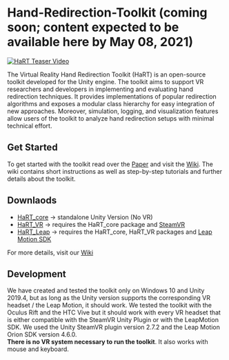 # Hand-Redirection-Toolkit (coming soon; content expected to be available here by May 08, 2021)

[![HaRT Teaser Video](http://img.youtube.com/vi/w_HhzcV0ndM/0.jpg)](http://www.youtube.com/watch?v=w_HhzcV0ndM)

The Virtual Reality Hand Redirection Toolkit (HaRT) is an open-source toolkit developed for the Unity engine. The toolkit aims
to support VR researchers and developers in implementing and evaluating hand redirection techniques. It provides implementations of popular redirection algorithms and exposes a modular class hierarchy for easy integration of new approaches. Moreover, simulation, logging, and visualization features allow users of the toolkit to analyze hand redirection setups with minimal technical effort.

## Get Started
To get started with the toolkit read over the [Paper]() and visit the [Wiki](../../wiki). The wiki contains short instructions as well as step-by-step tutorials and further details about the toolkit.

## Downlaods
- [HaRT_core](Packages/HaRT_core.unitypackage) -> standalone Unity Version (No VR)
- [HaRT_VR](Packages/HaRT_VR.unitypackage) -> requires the HaRT_core package and [SteamVR](https://assetstore.unity.com/packages/tools/integration/steamvr-plugin-32647)
- [HaRT_Leap](Packages/HaRT_leap.unitypackage) -> requires the HaRT_core, HaRT_VR packages and [Leap Motion SDK](https://developer.leapmotion.com/unity)

For more details, visit our [Wiki](../../wiki)

## Development
We have created and tested the toolkit only on Windows 10 and Unity 2019.4, but as long as the Unity version supports the corresponding VR headset / the Leap Motion, it should work. We tested the toolkit with the Oculus Rift and the HTC Vive but it should work with every VR headset that is either compatible with the SteamVR Unity Plugin or with the LeapMotion SDK. We used the Unity SteamVR plugin version 2.7.2 and the Leap Motion Orion SDK version 4.6.0. <br>
**There is no VR system necessary to run the toolkit**. It also works with mouse and keyboard.
